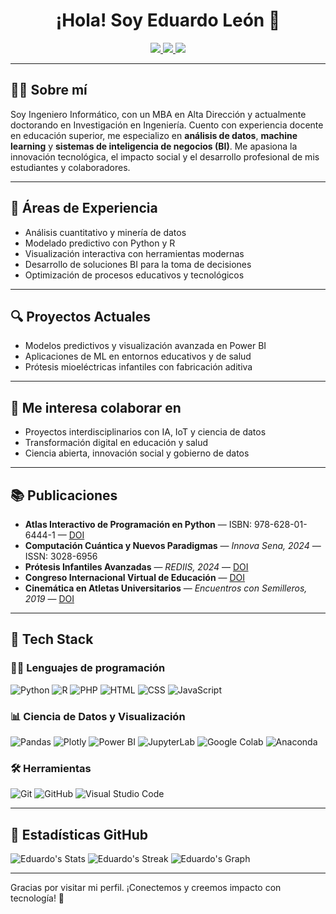 <!-- Perfil Profesional de Eduardo León -->
<h1 align="center">¡Hola! Soy Eduardo León 👋</h1>

<p align="center">
  <a href="https://www.nexatech.org">
    <img src="https://img.shields.io/static/v1?label=|&message=Sitio+Web&color=blue&style=plastic&logo=Google-Chrome&logoColor=white"/>
  </a>
  <a href="https://www.linkedin.com/in/mbaeduleon/">
    <img src="https://img.shields.io/static/v1?label=|&message=LinkedIn&color=0A66C2&style=plastic&logo=linkedin&logoColor=white"/>
  </a>
  <a href="https://cienciatecnologiayfuturo.blogspot.com/p/acerca-de.html">
    <img src="https://img.shields.io/static/v1?label=|&message=Blog&color=orange&style=plastic&logo=blogger&logoColor=white"/>
  </a>
</p>

---

## 👨‍🏫 Sobre mí
Soy Ingeniero Informático, con un MBA en Alta Dirección y actualmente doctorando en Investigación en Ingeniería. Cuento con experiencia docente en educación superior, me especializo en **análisis de datos**, **machine learning** y **sistemas de inteligencia de negocios (BI)**. Me apasiona la innovación tecnológica, el impacto social y el desarrollo profesional de mis estudiantes y colaboradores.

---

## 🧠 Áreas de Experiencia
- Análisis cuantitativo y minería de datos
- Modelado predictivo con Python y R
- Visualización interactiva con herramientas modernas
- Desarrollo de soluciones BI para la toma de decisiones
- Optimización de procesos educativos y tecnológicos

---

## 🔍 Proyectos Actuales
- Modelos predictivos y visualización avanzada en Power BI
- Aplicaciones de ML en entornos educativos y de salud
- Prótesis mioeléctricas infantiles con fabricación aditiva

---

## 🤝 Me interesa colaborar en
- Proyectos interdisciplinarios con IA, IoT y ciencia de datos
- Transformación digital en educación y salud
- Ciencia abierta, innovación social y gobierno de datos

---

## 📚 Publicaciones
- **Atlas Interactivo de Programación en Python** — ISBN: 978-628-01-6444-1 — [DOI](https://doi.org/10.5281/zenodo.14497340)
- **Computación Cuántica y Nuevos Paradigmas** — *Innova Sena, 2024* — ISSN: 3028-6956
- **Prótesis Infantiles Avanzadas** — *REDIIS, 2024* — [DOI](https://doi.org/10.23850/rediis.v7i7.5577)
- **Congreso Internacional Virtual de Educación** — [DOI](https://doi.org/10.5281/zenodo.14396938)
- **Cinemática en Atletas Universitarios** — *Encuentros con Semilleros, 2019* — [DOI](https://doi.org/10.15765/es.v1i1.1606)

---

## 🧰 Tech Stack

### 👨‍💻 Lenguajes de programación
![Python](https://img.shields.io/badge/Python-05122A?style=flat&logo=python)
![R](https://img.shields.io/badge/R-05122A?style=flat&logo=r)
![PHP](https://img.shields.io/badge/PHP-05122A?style=flat&logo=php)
![HTML](https://img.shields.io/badge/HTML-05122A?style=flat&logo=html5)
![CSS](https://img.shields.io/badge/CSS-05122A?style=flat&logo=css3)
![JavaScript](https://img.shields.io/badge/JavaScript-05122A?style=flat&logo=javascript)

### 📊 Ciencia de Datos y Visualización
![Pandas](https://img.shields.io/badge/Pandas-05122A?style=flat&logo=pandas)
![Plotly](https://img.shields.io/badge/Plotly-05122A?style=flat&logo=plotly)
![Power BI](https://img.shields.io/badge/Power_BI-05122A?style=flat&logo=powerbi)
![JupyterLab](https://img.shields.io/badge/JupyterLab-05122A?style=flat&logo=jupyter)
![Google Colab](https://img.shields.io/badge/Colaboratory-05122A?style=flat&logo=google-colab)
![Anaconda](https://img.shields.io/badge/Anaconda-05122A?style=flat&logo=anaconda)

### 🛠️ Herramientas
![Git](https://img.shields.io/badge/Git-05122A?style=flat&logo=git)
![GitHub](https://img.shields.io/badge/GitHub-05122A?style=flat&logo=github)
![Visual Studio Code](https://img.shields.io/badge/VS%20Code-05122A?style=flat&logo=visual-studio-code)

---

## 🧪 Estadísticas GitHub
![Eduardo's Stats](https://github-readme-stats.vercel.app/api?username=mbaeduleon&show_icons=true&theme=dark)
![Eduardo's Streak](https://github-readme-streak-stats.herokuapp.com?user=mbaeduleon&theme=dark)
![Eduardo's Graph](https://github-readme-activity-graph.vercel.app/graph?username=mbaeduleon&theme=react-dark&area=true)

---

Gracias por visitar mi perfil. ¡Conectemos y creemos impacto con tecnología! 🚀
